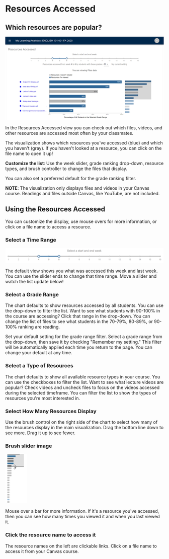 # Resources Accessed

## Which resources are popular?
![Resources Accessed view](/_assets/images/MyLA_ResourcesAccessedView.png)

In the Resources Accessed view you can check out which files, videos, and other resources are accessed most often by your classmates.

The visualization shows which resources you've accessed (blue) and which you haven't (gray). If you haven't looked at a resource, you can click on the file name to open it up!

**Customize the list**: Use the week slider, grade ranking drop-down, resource types, and brush controller to change the files that display.

You can also set a preferred default for the grade ranking filter.

**NOTE**: The visualization only displays files and videos in your Canvas course. Readings and files outside Canvas, like YouTube, are not included.

## Using the Resources Accessed
You can customize the display, use mouse overs for more information, or click on a file name to access a resource.

### Select a Time Range
![Resources Accessed slider](/_assets/images/MyLA_ResourcesAccessedWeekSlider.png)

The default view shows you what was accessed this week and last week. You can use the slider ends to change that time range. Move a slider and watch the list update below!

### Select a Grade Range
The chart defaults to show resources accessed by all students. You can use the drop-down to filter the list. Want to see what students with 90-100% in the course are accessing? Click that range in the drop-down. You can change the list of files to see what students in the 70-79%, 80-89%, or 90-100% ranking are reading.

Set your default setting for the grade range filter. Select a grade range from the drop-down, then save it by checking "Remember my setting." This filter will be automatically applied each time you return to the page. You can change your default at any time.

### Select a Type of Resources
The chart defaults to show all available resource types in your course. You can use the checkboxes to filter the list. Want to see what lecture videos are popular? Check videos and uncheck files to focus on the videos accessed during the selected timeframe. You can filter the list to show the types of resources you're most interested in.

### Select How Many Resources Display
Use the brush control on the right side of the chart to select how many of the resources display in the main visualization. Drag the bottom line down to see more. Drag it up to see fewer.

### Brush slider image
![brush slider](/_assets/images/myla-resources-accessed-3.png)

Mouse over a bar for more information. If it's a resource you've accessed, then you can see how many times you viewed it and when you last viewed it.

### Click the resource name to access it
The resource names on the left are clickable links. Click on a file name to access it from your Canvas course.